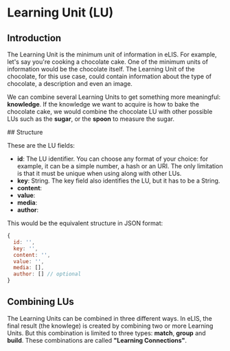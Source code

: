 # Learning Unit (LU)

## Introduction

The Learning Unit is the minimum unit of information in eLIS. For example, let's say you're cooking a chocolate cake. One of the minimum units of information would be the chocolate itself. The Learning Unit of the chocolate, for this use case, could contain information about the type of chocolate, a description and even an image.

We can combine several Learning Units to get something more meaningful: **knowledge**. If the knowledge we want to acquire is how to bake the chocolate cake, we would combine the chocolate LU with other possible LUs such as the **sugar**, or the **spoon** to measure the sugar.

## Structure

These are the LU fields:

* **id**: The LU identifier. You can choose any format of your choice: for example, it can be a simple number, a hash or an URI. The only limitation is that it must be unique when using along with other LUs.
* **key**: String. The key field also identifies the LU, but it has to be a String.
* **content**:
* **value**:
* **media**:
* **author**:

This would be the equivalent structure in JSON format:

```js
{
  id: '',
  key: '',
  content: '',
  value: '',
  media: [],
  author: [] // optional
}
```

## Combining LUs

The Learning Units can be combined in three different ways. In eLIS, the final result (the knowlege) is created by combining two or more Learning Units. But this combination is limited to three types: **match**, **group** and **build**. These combinations are called **"Learning Connections"**.